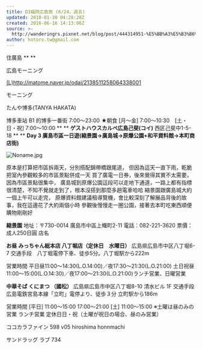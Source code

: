 ```yaml
---
title: D3福岡広島旅 (6/24，週五)
updated: 2018-01-30 04:28:28Z
created: 2016-06-16 14:13:06Z
source: >-
  http://wanderingrs.pixnet.net/blog/post/444314951-%E5%BB%A3%E5%B3%B6%E5%B1%B1%E5%8F%A3%E7%A6%8F%E5%B2%A1%E4%BA%94%E5%A4%A9%E5%9B%9B%E5%A4%9C%E8%A1%8C%E7%A8%8B%E5%BF%83%E5%BE%97(%E5%90%AB%E8%8A%B1%E8%B2%BB)
author: hotoro.tw@gmail.com
---
```


住廣島
**
**

広島モーニング

[(L)](http://matome.naver.jp/odai/2138511258064338001)http://matome.naver.jp/odai/2138511258064338001

モーニング

たんや博多(TANYA HAKATA)

博多車站 B1 的博多一番街
7:00～23:00
★朝食
[月～金] 7:00～10:30　[土・日・祝] 7:00～10:00
**
**
**ゲストハウスカルペ広島己斐(コイ)**
西区己斐中1-5-18
**
**
**Day 3 廣島市區一日遊(縮景園→廣島城→原爆公園+和平資料館→本町商店街)**

![Noname.jpg](../../../_resources/Noname-4.jpg)

原本是打算把市區拆兩天，分別搭配錦帶橋跟尾道，
但因為這天一直下雨，乾脆把室內參觀較多的市區景點併成一天
買了廣電一日券，後來覺得其實不太需要，因為市區景點很集中，
廣島城到原爆公園這段可以走地下通道，一路上都有指標很清楚，不知不覺就走到了，根本沒搭到那麼多趟電車哈哈
縮景園跟廣島城大約一個上午可以走完，
原爆資料館建議租導覽機，會比較深刻了解展品背後的故事，我在這邊花了大約兩個小時
參觀後慢慢走一圈公園，接著去本町吃東西順便購物剛剛好

**縮景園**
地址：〒730-0014 廣島市中區上幟町2-11
電話：082-221-3620
票價：成人250日圓
店名

**お昼**
**みっちゃん総本店 八丁堀店（**定休日　水曜日**）**
広島県広島市中区八丁堀6-7
交通手段　八丁堀電停下車、徒歩5分。八丁堀駅から222m

営業時間
平日昼11:00～14:30(L.O.14:00)／夜17:30～21:30(L.O.21:00)
土日祝昼11:00～15:00(L.O.14:30)／夜17:00～21:30(L.O.21:00)ランチ営業、日曜営業

**中華そば くにまつ （國松）**
広島県広島市中区八丁堀8-10 清水ビル 1F
交通手段　広島電鉄宮島本線「立町」電停より、徒歩３分
立町駅から186m

営業時間
[平日]
11:00～15:00
17:00～21:00
[土]
11:00～15:00
※土曜は昼のみの営業
ランチ営業
定休日日・祝（土曜が祝日の場合、昼のみ営業）

ココカラファイン
598 v05 hiroshima honnmachi

サンドラッグ
ラブ
734